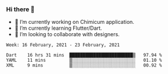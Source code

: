 ### Hi there 👋

<!--
**devcat37/devcat37** is a ✨ _special_ ✨ repository because its `README.md` (this file) appears on your GitHub profile.-->


- 🔭 I’m currently working on Chimicum application.
- 🌱 I’m currently learning Flutter/Dart.
- 👯 I’m looking to collaborate with designers.
<!-- - 🤔 I’m looking for help with ... -->

<!--START_SECTION:waka-->
```text
Week: 16 February, 2021 - 23 February, 2021

Dart    16 hrs 31 mins  ████████████████████████▒   97.94 % 
YAML    11 mins         ▒░░░░░░░░░░░░░░░░░░░░░░░░   01.10 % 
XML     9 mins          ▒░░░░░░░░░░░░░░░░░░░░░░░░   00.92 % 
```
<!--END_SECTION:waka-->
